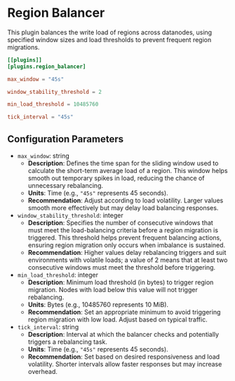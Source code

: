 # Region Balancer

This plugin balances the write load of regions across datanodes, using specified window sizes and load thresholds to prevent frequent region migrations.

```toml
[[plugins]]
[plugins.region_balancer]

max_window = "45s"

window_stability_threshold = 2

min_load_threshold = 10485760

tick_interval = "45s"
```

## Configuration Parameters

- `max_window`: string
  - **Description**: Defines the time span for the sliding window used to calculate the short-term average load of a region. This window helps smooth out temporary spikes in load, reducing the chance of unnecessary rebalancing.
  - **Units**: Time (e.g., `"45s"` represents 45 seconds).
  - **Recommendation**: Adjust according to load volatility. Larger values smooth more effectively but may delay load balancing responses.
- `window_stability_threshold`: integer
  - **Description**: Specifies the number of consecutive windows that must meet the load-balancing criteria before a region migration is triggered. This threshold helps prevent frequent balancing actions, ensuring region migration only occurs when imbalance is sustained.
  - **Recommendation**: Higher values delay rebalancing triggers and suit environments with volatile loads; a value of 2 means that at least two consecutive windows must meet the threshold before triggering.
- `min_load_threshold`: integer
  - **Description**: Minimum load threshold (in bytes) to trigger region migration. Nodes with load below this value will not trigger rebalancing.
  - **Units**: Bytes (e.g., 10485760 represents 10 MiB).
  - **Recommendation**: Set an appropriate minimum to avoid triggering region migration with low load. Adjust based on typical traffic.
- `tick_interval`: string
  - **Description**: Interval at which the balancer checks and potentially triggers a rebalancing task.
  - **Units**: Time (e.g., `"45s"` represents 45 seconds).
  - **Recommendation**: Set based on desired responsiveness and load volatility. Shorter intervals allow faster responses but may increase overhead.